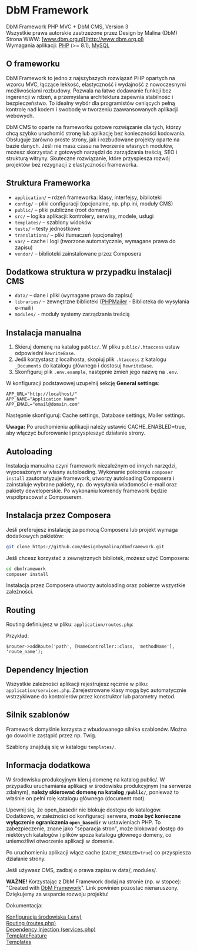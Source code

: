 # DbM Framework

DbM Framework PHP MVC + DbM CMS, Version 3  
Wszystkie prawa autorskie zastrzeżone przez Design by Malina (DbM)  
Strona WWW: [www.dbm.org.pl](http://www.dbm.org.pl)  
Wymagania aplikacji: [PHP](http://php.net) (>= 8.1), [MySQL](https://www.mysql.com)  

## O frameworku

DbM Framework to jedno z najszybszych rozwiązań PHP opartych na wzorcu MVC, łączące lekkość, elastyczność i wydajność z nowoczesnymi możliwościami rozbudowy. Pozwala na łatwe dodawanie funkcji bez ingerencji w rdzeń, a przemyślana architektura zapewnia stabilność i bezpieczeństwo. To idealny wybór dla programistów ceniących pełną kontrolę nad kodem i swobodę w tworzeniu zaawansowanych aplikacji webowych.  

DbM CMS to oparte na frameworku gotowe rozwiązanie dla tych, którzy chcą szybko uruchomić stronę lub aplikację bez konieczności kodowania. Obsługuje zarówno proste strony, jak i rozbudowane projekty oparte na bazie danych. Jeśli nie masz czasu na tworzenie własnych modułów, możesz skorzystać z gotowych narzędzi do zarządzania treścią, SEO i strukturą witryny. Skuteczne rozwiązanie, które przyspiesza rozwój projektów bez rezygnacji z elastyczności frameworka.  

## Struktura Frameworka

- `application/` – rdzeń frameworka: klasy, interfejsy, biblioteki
- `config/` – pliki configuracji (opcjonalne, np. php.ini, moduły CMS)
- `public/` – pliki publiczne (root domeny)
- `src/` – logika aplikacji: kontrolery, serwisy, modele, usługi
- `templates/` – szablony widoków
- `tests/` – testy jednostkowe
- `translations/` – pliki tłumaczeń (opcjonalny)
- `var/` – cache i logi (tworzone automatycznie, wymagane prawa do zapisu)
- `vendor/` – biblioteki zainstalowane przez Composera

## Dodatkowa struktura w przypadku instalacji CMS

- `data/` – dane i pliki (wymagane prawa do zapisu)
- `libraries/` – zewnętrzne biblioteki ([PHPMailer](https://github.com/PHPMailer/PHPMailer) - Biblioteka do wysyłania e-maili)
- `modules/` - moduły systemy zarządzania treścią

## Instalacja manualna

1. Skieruj domenę na katalog `public/`. W pliku `public/.htaccess` ustaw odpowiedni `RewriteBase`.
2. Jeśli korzystasz z localhosta, skopiuj plik `.htaccess` z katalogu `_Documents` do katalogu głównego i dostosuj `RewriteBase`.
3. Skonfiguruj plik `.env.example`, następnie zmień jego nazwę na `.env`.

W konfiguracji podstawowej uzupełnij sekcję **General settings**:

```env
APP_URL="http://localhost/"
APP_NAME="Application Name"
APP_EMAIL="email@domain.com"
```

Następnie skonfiguruj: Cache settings, Database settings, Mailer settings.

**Uwaga:** Po uruchomieniu aplikacji należy ustawić CACHE_ENABLED=true, aby włączyć buforowanie i przyspieszyć działanie strony.

## Autoloading

Instalacja manualna czyni framework niezależnym od innych narzędzi, wyposażonym w własny autoloading. Wykonanie polecenia `composer install` zautomatyzuje framework, utworzy autoloading Composera i zainstaluje wybrane pakiety, np. do wysyłania wiadomości e-mail oraz pakiety deweloperskie. Po wykonaniu komendy framework będzie współpracował z Composerem.  

## Instalacja przez Composera

Jeśli preferujesz instalację za pomocą Composera lub projekt wymaga dodatkowych pakietów:

```bash
git clone https://github.com/designbymalina/dbmframework.git
```

Jeśli chcesz korzystać z zewnętrznych bibliotek, możesz użyć Composera:

```bash
cd dbmframework
composer install
```

Instalacja przez Composera utworzy autoloading oraz pobierze wszystkie zależności. 

## Routing

Routing definiujesz w pliku: `application/routes.php`:

Przykład:

```shell
$router->addRoute('path', [NameController::class, 'methodName'], 'route_name');
```

## Dependency Injection

Wszystkie zależności aplikacji rejestrujesz ręcznie w pliku: `application/services.php`. Zarejestrowane klasy mogą być automatycznie wstrzykiwane do kontrolerów przez konstruktor lub parametry metod.

## Silnik szablonów

Framework domyślnie korzysta z wbudowanego silnika szablonów. Można go dowolnie zastąpić przez np. Twig.

Szablony znajdują się w katalogu `templates/`.

## Informacja dodatkowa

W środowisku produkcyjnym kieruj domenę na katalog public/. W przypadku uruchamiania aplikacji w środowisku produkcyjnym (na serwerze zdalnym), **należy skierować domenę na katalog `/public/`**, ponieważ to właśnie on pełni rolę katalogu głównego (document root).

Upewnij się, że open_basedir nie blokuje dostępu do katalogów. Dodatkowo, w zależności od konfiguracji serwera, **może być konieczne wyłączenie ograniczenia `open_basedir`** w ustawieniach PHP. To zabezpieczenie, znane jako "separacja stron", może blokować dostęp do niektórych katalogów i plików spoza katalogu głównego domeny, co uniemożliwi otworzenie aplikacji w domenie.

Po uruchomieniu aplikacji włącz cache (`CACHE_ENABLED=true`) co przyspiesza działanie strony.

Jeśli używasz CMS, zadbaj o prawa zapisu w data/, modules/.

**WAŻNE!** Korzystając z DbM Framework dodaj na stronie (np. w stopce): "Created with <a href="https://dbm.org.pl/" title="DbM">DbM Framework</a>". Link powinien pozostać nienaruszony. Dziękujemy za wsparcie rozwoju projektu!

Dokumentacja:

[Konfiguracja środowiska (.env)](_Documents/Docs/env.md)  
[Routing (routes.php)](_Documents/Docs/routing.md)  
[Dependency Injection (services.php)](_Documents/Docs/dependency-injection.md)  
[TemplateFeature](_Documents/Docs/template-feature.md)  
[Templates](_Documents/Docs/templates.md)  
